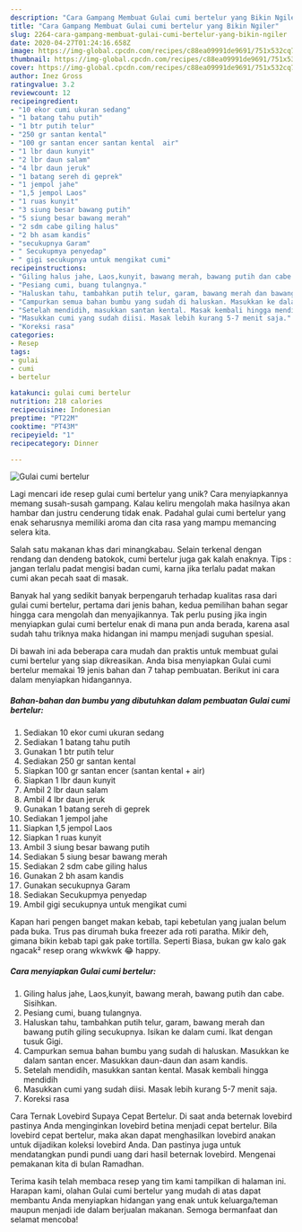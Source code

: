 ```yaml
---
description: "Cara Gampang Membuat Gulai cumi bertelur yang Bikin Ngiler"
title: "Cara Gampang Membuat Gulai cumi bertelur yang Bikin Ngiler"
slug: 2264-cara-gampang-membuat-gulai-cumi-bertelur-yang-bikin-ngiler
date: 2020-04-27T01:24:16.658Z
image: https://img-global.cpcdn.com/recipes/c88ea09991de9691/751x532cq70/gulai-cumi-bertelur-foto-resep-utama.jpg
thumbnail: https://img-global.cpcdn.com/recipes/c88ea09991de9691/751x532cq70/gulai-cumi-bertelur-foto-resep-utama.jpg
cover: https://img-global.cpcdn.com/recipes/c88ea09991de9691/751x532cq70/gulai-cumi-bertelur-foto-resep-utama.jpg
author: Inez Gross
ratingvalue: 3.2
reviewcount: 12
recipeingredient:
- "10 ekor cumi ukuran sedang"
- "1 batang tahu putih"
- "1 btr putih telur"
- "250 gr santan kental"
- "100 gr santan encer santan kental  air"
- "1 lbr daun kunyit"
- "2 lbr daun salam"
- "4 lbr daun jeruk"
- "1 batang sereh di geprek"
- "1 jempol jahe"
- "1,5 jempol Laos"
- "1 ruas kunyit"
- "3 siung besar bawang putih"
- "5 siung besar bawang merah"
- "2 sdm cabe giling halus"
- "2 bh asam kandis"
- "secukupnya Garam"
- " Secukupmya penyedap"
- " gigi secukupnya untuk mengikat cumi"
recipeinstructions:
- "Giling halus jahe, Laos,kunyit, bawang merah, bawang putih dan cabe. Sisihkan."
- "Pesiang cumi, buang tulangnya."
- "Haluskan tahu, tambahkan putih telur, garam, bawang merah dan bawang putih giling secukupnya. Isikan ke dalam cumi. Ikat dengan tusuk Gigi."
- "Campurkan semua bahan bumbu yang sudah di haluskan. Masukkan ke dalam santan encer. Masukkan daun-daun dan asam kandis."
- "Setelah mendidih, masukkan santan kental. Masak kembali hingga mendidih"
- "Masukkan cumi yang sudah diisi. Masak lebih kurang 5-7 menit saja."
- "Koreksi rasa"
categories:
- Resep
tags:
- gulai
- cumi
- bertelur

katakunci: gulai cumi bertelur 
nutrition: 218 calories
recipecuisine: Indonesian
preptime: "PT22M"
cooktime: "PT43M"
recipeyield: "1"
recipecategory: Dinner

---
```



![Gulai cumi bertelur](https://img-global.cpcdn.com/recipes/c88ea09991de9691/751x532cq70/gulai-cumi-bertelur-foto-resep-utama.jpg)

Lagi mencari ide resep gulai cumi bertelur yang unik? Cara menyiapkannya memang susah-susah gampang. Kalau keliru mengolah maka hasilnya akan hambar dan justru cenderung tidak enak. Padahal gulai cumi bertelur yang enak seharusnya memiliki aroma dan cita rasa yang mampu memancing selera kita.

Salah satu makanan khas dari minangkabau. Selain terkenal dengan rendang dan dendeng batokok, cumi bertelur juga gak kalah enaknya. Tips : jangan terlalu padat mengisi badan cumi, karna jika terlalu padat makan cumi akan pecah saat di masak.

Banyak hal yang sedikit banyak berpengaruh terhadap kualitas rasa dari gulai cumi bertelur, pertama dari jenis bahan, kedua pemilihan bahan segar hingga cara mengolah dan menyajikannya. Tak perlu pusing jika ingin menyiapkan gulai cumi bertelur enak di mana pun anda berada, karena asal sudah tahu triknya maka hidangan ini mampu menjadi suguhan spesial.


Di bawah ini ada beberapa cara mudah dan praktis untuk membuat gulai cumi bertelur yang siap dikreasikan. Anda bisa menyiapkan Gulai cumi bertelur memakai 19 jenis bahan dan 7 tahap pembuatan. Berikut ini cara dalam menyiapkan hidangannya.

<!--inarticleads1-->

##### Bahan-bahan dan bumbu yang dibutuhkan dalam pembuatan Gulai cumi bertelur:

1. Sediakan 10 ekor cumi ukuran sedang
1. Sediakan 1 batang tahu putih
1. Gunakan 1 btr putih telur
1. Sediakan 250 gr santan kental
1. Siapkan 100 gr santan encer (santan kental + air)
1. Siapkan 1 lbr daun kunyit
1. Ambil 2 lbr daun salam
1. Ambil 4 lbr daun jeruk
1. Gunakan 1 batang sereh di geprek
1. Sediakan 1 jempol jahe
1. Siapkan 1,5 jempol Laos
1. Siapkan 1 ruas kunyit
1. Ambil 3 siung besar bawang putih
1. Sediakan 5 siung besar bawang merah
1. Sediakan 2 sdm cabe giling halus
1. Gunakan 2 bh asam kandis
1. Gunakan secukupnya Garam
1. Sediakan  Secukupmya penyedap
1. Ambil  gigi secukupnya untuk mengikat cumi


Kapan hari pengen banget makan kebab, tapi kebetulan yang jualan belum pada buka. Trus pas dirumah buka freezer ada roti paratha. Mikir deh, gimana bikin kebab tapi gak pake tortilla. Seperti Biasa, bukan gw kalo gak ngacak² resep orang wkwkwk 😂 happy. 

<!--inarticleads2-->

##### Cara menyiapkan Gulai cumi bertelur:

1. Giling halus jahe, Laos,kunyit, bawang merah, bawang putih dan cabe. Sisihkan.
1. Pesiang cumi, buang tulangnya.
1. Haluskan tahu, tambahkan putih telur, garam, bawang merah dan bawang putih giling secukupnya. Isikan ke dalam cumi. Ikat dengan tusuk Gigi.
1. Campurkan semua bahan bumbu yang sudah di haluskan. Masukkan ke dalam santan encer. Masukkan daun-daun dan asam kandis.
1. Setelah mendidih, masukkan santan kental. Masak kembali hingga mendidih
1. Masukkan cumi yang sudah diisi. Masak lebih kurang 5-7 menit saja.
1. Koreksi rasa


Cara Ternak Lovebird Supaya Cepat Bertelur. Di saat anda beternak lovebird pastinya Anda menginginkan lovebird betina menjadi cepat bertelur. Bila lovebird cepat bertelur, maka akan dapat menghasilkan lovebird anakan untuk dijadikan koleksi lovebird Anda. Dan pastinya juga untuk mendatangkan pundi pundi uang dari hasil beternak lovebird. Mengenai pemakanan kita di bulan Ramadhan. 

Terima kasih telah membaca resep yang tim kami tampilkan di halaman ini. Harapan kami, olahan Gulai cumi bertelur yang mudah di atas dapat membantu Anda menyiapkan hidangan yang enak untuk keluarga/teman maupun menjadi ide dalam berjualan makanan. Semoga bermanfaat dan selamat mencoba!
